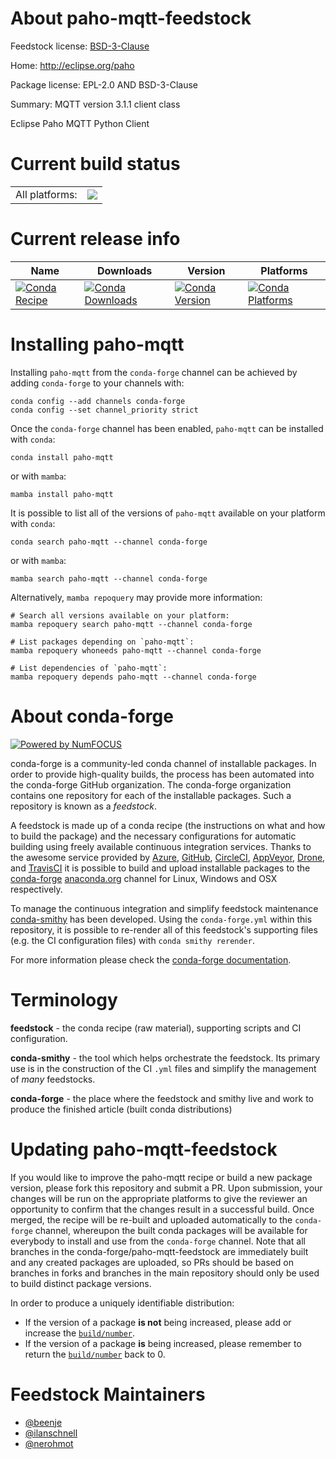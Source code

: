 About paho-mqtt-feedstock
=========================

Feedstock license: [BSD-3-Clause](https://github.com/conda-forge/paho-mqtt-feedstock/blob/main/LICENSE.txt)

Home: http://eclipse.org/paho

Package license: EPL-2.0 AND BSD-3-Clause

Summary: MQTT version 3.1.1 client class

Eclipse Paho MQTT Python Client

Current build status
====================


<table><tr><td>All platforms:</td>
    <td>
      <a href="https://dev.azure.com/conda-forge/feedstock-builds/_build/latest?definitionId=8961&branchName=main">
        <img src="https://dev.azure.com/conda-forge/feedstock-builds/_apis/build/status/paho-mqtt-feedstock?branchName=main">
      </a>
    </td>
  </tr>
</table>

Current release info
====================

| Name | Downloads | Version | Platforms |
| --- | --- | --- | --- |
| [![Conda Recipe](https://img.shields.io/badge/recipe-paho--mqtt-green.svg)](https://anaconda.org/conda-forge/paho-mqtt) | [![Conda Downloads](https://img.shields.io/conda/dn/conda-forge/paho-mqtt.svg)](https://anaconda.org/conda-forge/paho-mqtt) | [![Conda Version](https://img.shields.io/conda/vn/conda-forge/paho-mqtt.svg)](https://anaconda.org/conda-forge/paho-mqtt) | [![Conda Platforms](https://img.shields.io/conda/pn/conda-forge/paho-mqtt.svg)](https://anaconda.org/conda-forge/paho-mqtt) |

Installing paho-mqtt
====================

Installing `paho-mqtt` from the `conda-forge` channel can be achieved by adding `conda-forge` to your channels with:

```
conda config --add channels conda-forge
conda config --set channel_priority strict
```

Once the `conda-forge` channel has been enabled, `paho-mqtt` can be installed with `conda`:

```
conda install paho-mqtt
```

or with `mamba`:

```
mamba install paho-mqtt
```

It is possible to list all of the versions of `paho-mqtt` available on your platform with `conda`:

```
conda search paho-mqtt --channel conda-forge
```

or with `mamba`:

```
mamba search paho-mqtt --channel conda-forge
```

Alternatively, `mamba repoquery` may provide more information:

```
# Search all versions available on your platform:
mamba repoquery search paho-mqtt --channel conda-forge

# List packages depending on `paho-mqtt`:
mamba repoquery whoneeds paho-mqtt --channel conda-forge

# List dependencies of `paho-mqtt`:
mamba repoquery depends paho-mqtt --channel conda-forge
```


About conda-forge
=================

[![Powered by
NumFOCUS](https://img.shields.io/badge/powered%20by-NumFOCUS-orange.svg?style=flat&colorA=E1523D&colorB=007D8A)](https://numfocus.org)

conda-forge is a community-led conda channel of installable packages.
In order to provide high-quality builds, the process has been automated into the
conda-forge GitHub organization. The conda-forge organization contains one repository
for each of the installable packages. Such a repository is known as a *feedstock*.

A feedstock is made up of a conda recipe (the instructions on what and how to build
the package) and the necessary configurations for automatic building using freely
available continuous integration services. Thanks to the awesome service provided by
[Azure](https://azure.microsoft.com/en-us/services/devops/), [GitHub](https://github.com/),
[CircleCI](https://circleci.com/), [AppVeyor](https://www.appveyor.com/),
[Drone](https://cloud.drone.io/welcome), and [TravisCI](https://travis-ci.com/)
it is possible to build and upload installable packages to the
[conda-forge](https://anaconda.org/conda-forge) [anaconda.org](https://anaconda.org/)
channel for Linux, Windows and OSX respectively.

To manage the continuous integration and simplify feedstock maintenance
[conda-smithy](https://github.com/conda-forge/conda-smithy) has been developed.
Using the ``conda-forge.yml`` within this repository, it is possible to re-render all of
this feedstock's supporting files (e.g. the CI configuration files) with ``conda smithy rerender``.

For more information please check the [conda-forge documentation](https://conda-forge.org/docs/).

Terminology
===========

**feedstock** - the conda recipe (raw material), supporting scripts and CI configuration.

**conda-smithy** - the tool which helps orchestrate the feedstock.
                   Its primary use is in the construction of the CI ``.yml`` files
                   and simplify the management of *many* feedstocks.

**conda-forge** - the place where the feedstock and smithy live and work to
                  produce the finished article (built conda distributions)


Updating paho-mqtt-feedstock
============================

If you would like to improve the paho-mqtt recipe or build a new
package version, please fork this repository and submit a PR. Upon submission,
your changes will be run on the appropriate platforms to give the reviewer an
opportunity to confirm that the changes result in a successful build. Once
merged, the recipe will be re-built and uploaded automatically to the
`conda-forge` channel, whereupon the built conda packages will be available for
everybody to install and use from the `conda-forge` channel.
Note that all branches in the conda-forge/paho-mqtt-feedstock are
immediately built and any created packages are uploaded, so PRs should be based
on branches in forks and branches in the main repository should only be used to
build distinct package versions.

In order to produce a uniquely identifiable distribution:
 * If the version of a package **is not** being increased, please add or increase
   the [``build/number``](https://docs.conda.io/projects/conda-build/en/latest/resources/define-metadata.html#build-number-and-string).
 * If the version of a package **is** being increased, please remember to return
   the [``build/number``](https://docs.conda.io/projects/conda-build/en/latest/resources/define-metadata.html#build-number-and-string)
   back to 0.

Feedstock Maintainers
=====================

* [@beenje](https://github.com/beenje/)
* [@ilanschnell](https://github.com/ilanschnell/)
* [@nerohmot](https://github.com/nerohmot/)

